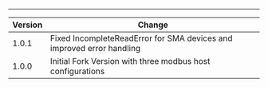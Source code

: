 ---

| Version | Change                                                      |
| ------- | ----------------------------------------------------------- |
| 1.0.1   | Fixed IncompleteReadError for SMA devices and improved error handling |
| 1.0.0   | Initial Fork Version with three modbus host configurations  |
